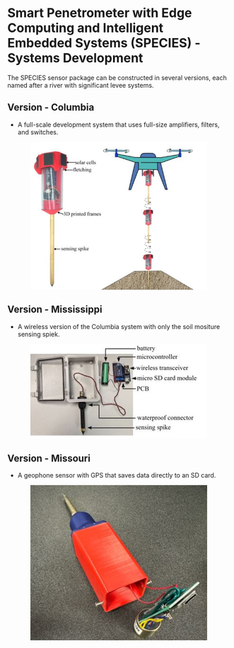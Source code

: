 # Smart Penetrometer with Edge Computing and Intelligent Embedded Systems (SPECIES) - Systems Development
The SPECIES sensor package can be constructed in several versions, each named after a river with significant levee systems.


## Version - Columbia
* A full-scale development system that uses full-size amplifiers, filters, and switches. 

<p align="center">
<img src="../media/Columbia.jpg" alt="drawing" width="400"/>
</p>
<p align="center">
</p>


## Version - Mississippi
* A wireless version of the Columbia system with only the soil mositure sensing spiek.


<p align="center">
<img src="../media/Mississippi.jpg" alt="drawing" width="400"/>
</p>
<p align="center">
</p>


## Version - Missouri
* A geophone sensor with GPS that saves data directly to an SD card. 

<p align="center">
<img src="../media/Missouri.jpg" alt="drawing" width="400"/>
</p>
<p align="center">
</p>

